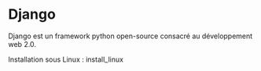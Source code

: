 # Django
Django est un framework python open-source consacré au développement web 2.0. 


Installation sous Linux : install_linux
